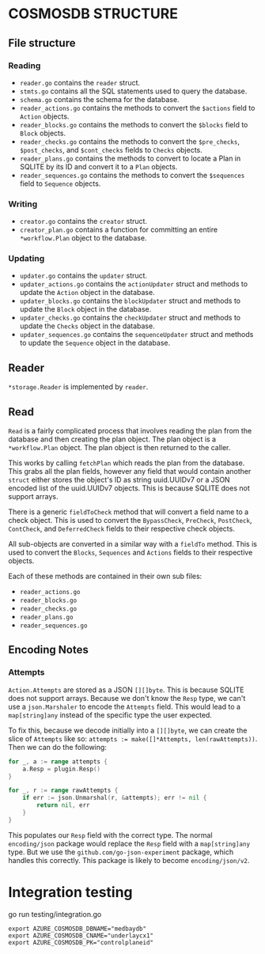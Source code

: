 # COSMOSDB STRUCTURE

## File structure

### Reading

- `reader.go` contains the `reader` struct.
- `stmts.go` contains all the SQL statements used to query the database.
- `schema.go` contains the schema for the database.
- `reader_actions.go` contains the methods to convert the `$actions` field to `Action` objects.
- `reader_blocks.go` contains the methods to convert the `$blocks` field to `Block` objects.
- `reader_checks.go` contains the methods to convert the `$pre_checks`, `$post_checks`, and `$cont_checks` fields to `Checks` objects.
- `reader_plans.go` contains the methods to convert to locate a Plan in SQLITE by its ID and convert it to a `Plan` objects.
- `reader_sequences.go` contains the methods to convert the `$sequences` field to `Sequence` objects.

### Writing

- `creator.go` contains the `creator` struct.
- `creator_plan.go` contains a function for committing an entire `*workflow.Plan` object to the database.

### Updating

- `updater.go` contains the `updater` struct.
- `updater_actions.go` contains the `actionUpdater` struct and methods to update the `Action` object in the database.
- `updater_blocks.go` contains the `blockUpdater` struct and methods to update the `Block` object in the database.
- `updater_checks.go` contains the `checkUpdater` struct and methods to update the `Checks` object in the database.
- `updater_sequences.go` contains the `sequenceUpdater` struct and methods to update the `Sequence` object in the database.

## Reader

`*storage.Reader` is implemented by `reader`.

## Read

`Read` is a fairly complicated process that involves reading the plan from the database and then creating the plan object. The plan object is a `*workflow.Plan` object. The plan object is then returned to the caller.

This works by calling `fetchPlan` which reads the plan from the database. This grabs all the plan fields, however any field that would contain another `struct` either stores the object's ID as string uuid.UUIDv7 or a JSON encoded list of the uuid.UUIDv7 objects. This is because SQLITE does not support arrays.

There is a generic `fieldToCheck` method that will convert a field name to a check object. This is used to convert the `BypassCheck`, `PreCheck`, `PostCheck`, `ContCheck`, and `DeferredCheck` fields to their respective check objects.

All sub-objects are converted in a similar way with a `fieldTo` method. This is used to convert the `Blocks`, `Sequences` and `Actions` fields to their respective objects.

Each of these methods are contained in their own sub files:

- `reader_actions.go`
- `reader_blocks.go`
- `reader_checks.go`
- `reader_plans.go`
- `reader_sequences.go`

## Encoding Notes

### Attempts

`Action.Attempts` are stored as a JSON `[][]byte`. This is because SQLITE does not support arrays. Because we don't know the `Resp` type, we can't use a `json.Marshaler` to encode the `Attempts` field. This would lead to a `map[string]any` instead of the specific type the user expected.

To fix this, because we decode initially into a `[][]byte`, we can create the slice of `Attempts` like so: `attempts := make([]*Attempts, len(rawAttempts))`. Then we can do the following:

```go
for _, a := range attempts {
	a.Resp = plugin.Resp()
}

for _, r := range rawAttempts {
	if err := json.Unmarshal(r, &attempts); err != nil {
		return nil, err
	}
}
```

This populates our `Resp` field with the correct type. The normal `encoding/json` package would replace the `Resp` field with a `map[string]any` type. But we use the `github.com/go-json-experiment` package, which handles this correctly. This package is likely to become `encoding/json/v2`.

# Integration testing 

 go run testing/integration.go
```
export AZURE_COSMOSDB_DBNAME="medbaydb"
export AZURE_COSMOSDB_CNAME="underlaycx1"
export AZURE_COSMOSDB_PK="controlplaneid"
```
